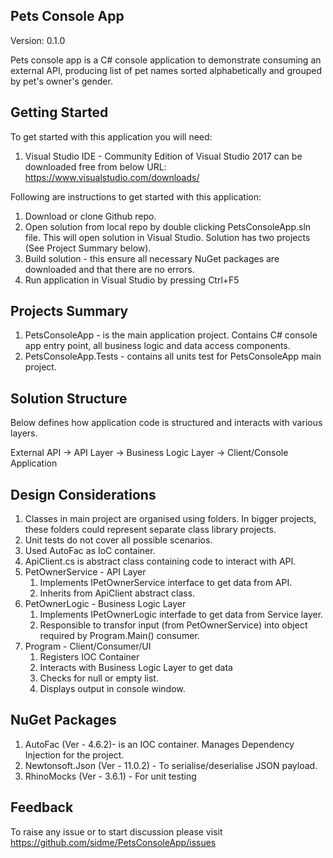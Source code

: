 Pets Console App
----------------
Version: 0.1.0

Pets console app is a C# console application to demonstrate consuming an external API, producing list of pet names sorted alphabetically and grouped by pet's owner's gender.



Getting Started
---------------


To get started with this application you will need:
1. Visual Studio IDE - Community Edition of Visual Studio 2017 can be downloaded free from below URL:
    https://www.visualstudio.com/downloads/


Following are instructions to get started with this application:

1. Download or clone Github repo.
2. Open solution from local repo by double clicking PetsConsoleApp.sln file. This will open solution in Visual Studio. Solution has two projects (See Project Summary below).
3. Build solution - this ensure all necessary NuGet packages are downloaded and that there are no errors.
4. Run application in Visual Studio by pressing Ctrl+F5



Projects Summary
----------------

1. PetsConsoleApp - is the main application project. Contains C# console app entry point, all business logic and data access components.
2. PetsConsoleApp.Tests - contains all units test for PetsConsoleApp main project.


Solution Structure
------------------
Below defines how application code is structured and interacts with various layers.

External API -> API Layer -> Business Logic Layer -> Client/Console Application


Design Considerations
---------------------
1. Classes in main project are organised using folders. In bigger projects, these folders could represent separate class library projects.
2. Unit tests do not cover all possible scenarios.
3. Used AutoFac as IoC container.
4. ApiClient.cs is abstract class containing code to interact with API. 
5. PetOwnerService - API Layer
    1. Implements IPetOwnerService interface to get data from API.
    2. Inherits from ApiClient abstract class.
6. PetOwnerLogic - Business Logic Layer
    1. Implements IPetOwnerLogic interfade to get data from Service layer.
    2. Responsible to transfor input (from PetOwnerService) into object required by Program.Main() consumer.
7. Program - Client/Consumer/UI
    1. Registers IOC Container
    2. Interacts with Business Logic Layer to get data
    3. Checks for null or empty list.
    4. Displays output in console window.




NuGet Packages
---------------------------------

1. AutoFac (Ver - 4.6.2)- is an IOC container. Manages Dependency Injection for the project.
2. Newtonsoft.Json (Ver - 11.0.2) - To serialise/deserialise JSON payload.
3. RhinoMocks (Ver - 3.6.1) - For unit testing


Feedback
---------
To raise any issue or to start discussion please visit https://github.com/sidme/PetsConsoleApp/issues
